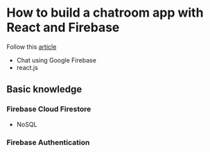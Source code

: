 # How to build a chatroom app with React and Firebase

Follow this [article](https://blog.logrocket.com/how-to-build-chatroom-app-react-firebase/?utm_source=pocket_saves)

- Chat using Google Firebase
- react.js

## Basic knowledge

### Firebase Cloud Firestore

- NoSQL

### Firebase Authentication

